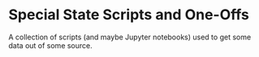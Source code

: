 # Special State Scripts and One-Offs

A collection of scripts (and maybe Jupyter notebooks) used to get some data out of some source.
